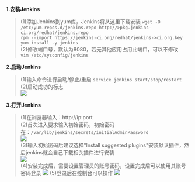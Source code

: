 **1.安装Jenkins**  
>(1)添加Jenkins到yum库，Jenkins将从这里下载安装
>```wget -O /etc/yum.repos.d/jenkins.repo http://>pkg.jenkins-ci.org/redhat/jenkins.repo```   
>```rpm --import https://jenkins-ci.org/redhat/jenkins->ci.org.key```   
>```yum install -y jenkins```  
>(2)修改端口号，默认为8080，若无其他应用占用此端口，可以不修改
>``` vim /etc/sysconfig/jenkins``` 
 
**2.启动Jenkins**  
>(1)输入命令进行启动/停止/重启   ```service jenkins start/stop/restart```  
>(2)启动成功的标志  
![](https://i.imgur.com/lh78X0w.png)

**3.打开Jenkins**  
>(1)在浏览器输入：http://ip:port  
>(2)首次进入要求输入初始密码，初始密码在：```/var/lib/jenkins/secrets/initialAdminPassword ```  
![](https://i.imgur.com/8hMjTHI.png)  
>(3)输入初始密码后建议选择"Install suggested plugins"安装默认插件，然后jenkins就会自己下载相关插件进行安装  
![](https://i.imgur.com/mso8Don.png)  
>(4)安装完成后，需要设置管理员的账号密码，设置完成后可以使用其账号密码登录
![](https://i.imgur.com/G6wwuPC.png)
>(5)登录后在控制台可以操作
![](https://i.imgur.com/dNiTAGa.png)
